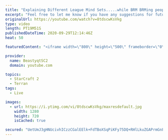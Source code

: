 ```yaml
---
title: "Explaining Different League Mind Sets.....while BRM BRMing people!"
excerpt: "Feel free to let me know if you have any suggestions for future videos. Enjoy this one and have a great day :)  If you are enjoying my YouTube content, check out my live stream on Twitch! Streaming pretty much every day, starting time is at 3 PM CET. Link to my stream is down below.  ►Twitch:   https://www.twitch.tv/beastyqt"
originalUrl: https://youtube.com/watch?v=8tdscwKsVkg
type: video
length: PT19M51S
publishedDateTime: 2020-09-29T12:14:46Z
heat: 50

featuredContent: "<iframe width=\"800\" height=\"500\" frameborder=\"0\" src=\"https://www.youtube.com/embed/8tdscwKsVkg\" allow=\"accelerometer; autoplay; encrypted-media; gyroscope; picture-in-picture\" allowfullscreen></iframe>"

provider:
  name: BeastyqtSC2
  domain: youtube.com

topics:
  - StarCraft 2
  - Terran
tags:
  - Live

images:
  - url: https://i.ytimg.com/vi/8tdscwKsVkg/maxresdefault.jpg
    width: 1280
    height: 720
    isCached: true

secured: "UetUmJ3gHNUcivhICzzCGalEElk+FdTBoXSqPiKFy75DQ+RHlLkuZGAPrmGnFpwlM5Df2bt/xoJ1jrTY2cw2unoY0jn+NuzyvX2hfPLuBRB8mzw+pJ/0wGdGctt0ZmLN1c8QgXRMWoeGZr8GPjt1vLPUuXmscpQoW5BTn+Sr4Mhxu8VsRc597K880SKmIQ6A+m0vEeetIyic1DQX2vN0iegWppd3mTmtkC5MyBcOZHmZFnUn1Zw3zGgxQ22mUVChRm2WZ986iXNa7wXesdM5XGZnpIcEZAEYpMsOXg/AbQf9555m3ACGgKz5DXT+JA+IKM6T+T+wUoBTl3Ltl9XYEIbCPyodD7w2HuL0UsRmenxbKscJbUdUA/Fzrd5mlXWxITKg+7XDOQ7hfdryHAGe9NfH6W2R6Of33cqTXcYEgKU=;et/ytZdcWgTLu/qqg1RsdA=="
---
```


